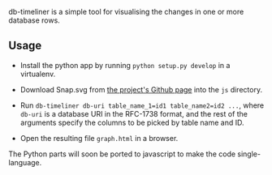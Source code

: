 db-timeliner is a simple tool for visualising the changes in one or
more database rows.

Usage
-----

- Install the python app by running `python setup.py develop` in a
  virtualenv.

- Download Snap.svg from [the project's Github
  page](https://github.com/adobe-webplatform/Snap.svg/releases) into
  the `js` directory.

- Run `db-timeliner db-uri table_name_1=id1 table_name2=id2 ...`,
  where `db-uri` is a database URI in the RFC-1738 format, and the
  rest of the arguments specify the columns to be picked by table name
  and ID.

- Open the resulting file `graph.html` in a browser.

The Python parts will soon be ported to javascript to make the code
single-language.